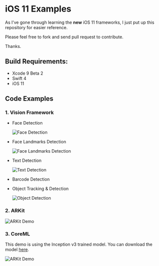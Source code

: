 # iOS 11 Examples

As I've gone through learning the **new** iOS 11 frameworks, I just put up this repository for easier reference.

Please feel free to fork and send pull request to contribute.

Thanks.


## Build Requirements:
- Xcode 9 Beta 2
- Swift 4
- iOS 11 

## Code Examples

### 1. Vision Framework

- Face Detection	

	![Face Detection	](./assets/face_detect.png)

- Face Landmarks Detection

	![Face Landmarks Detection](./assets/face_feat_detect.png)

- Text Detection

	![Text Detection](./assets/text_detect.jpg)

- Barcode Detection

- Object Tracking & Detection

	![Object Detection](./assets/object_track.jpg)


### 2. ARKit

![ARKit Demo](./assets/arkit_demo1.jpg)


### 3. CoreML

This demo is using the Inception v3 trained model.
You can download the model [here](https://developer.apple.com/machine-learning/).

![ARKit Demo](./assets/image_detect.jpg)
